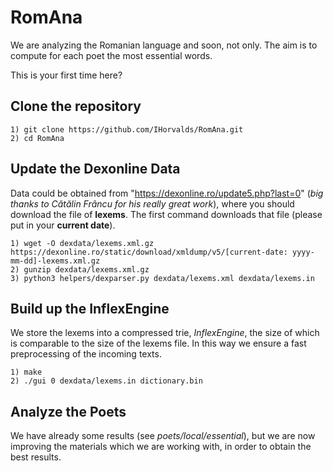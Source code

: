 # RomAna

We are analyzing the Romanian language and soon, not only.
The aim is to compute for each poet the most essential words.

This is your first time here?

## Clone the repository

```
1) git clone https://github.com/IHorvalds/RomAna.git
2) cd RomAna
```
## Update the Dexonline Data
Data could be obtained from "https://dexonline.ro/update5.php?last=0" (*big thanks to Cătălin Frâncu for his really great work*), where you should download the file of **lexems**. The first command downloads that file (please put in your **current date**).
```
1) wget -O dexdata/lexems.xml.gz https://dexonline.ro/static/download/xmldump/v5/[current-date: yyyy-mm-dd]-lexems.xml.gz
2) gunzip dexdata/lexems.xml.gz
3) python3 helpers/dexparser.py dexdata/lexems.xml dexdata/lexems.in
```
## Build up the InflexEngine
We store the lexems into a compressed trie, *InflexEngine*, the size of which is comparable to the size of the lexems file. In this way we ensure a fast preprocessing of the incoming texts.
```
1) make
2) ./gui 0 dexdata/lexems.in dictionary.bin
```
## Analyze the Poets
We have already some results (see *poets/local/essential*), but we are now improving the materials which we are working with, in order to obtain the best results.
